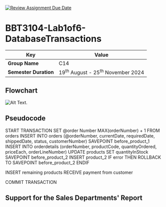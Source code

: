 [![Review Assignment Due Date](https://classroom.github.com/assets/deadline-readme-button-22041afd0340ce965d47ae6ef1cefeee28c7c493a6346c4f15d667ab976d596c.svg)](https://classroom.github.com/a/r-tQZu0l)
# BBT3104-Lab1of6-DatabaseTransactions


| **Key**                                                               | Value                                                                                                                                                                              |
|---------------|---------------------------------------------------------|
| **Group Name**                                                               | C14 |
| **Semester Duration**                                                 | 19<sup>th</sup> August - 25<sup>th</sup> November 2024                                                                                                                       |

## Flowchart


![ Alt Text](C:\Users\ivymu\OneDrive\Documents\GitHub\BBT3104-Lab1-DatabaseTransactions-c14\images\flowchart.jpg). 




## Pseudocode
<p>
START TRANSACTION
SET @order Number MAX(orderNumber) + 1 FROM orders
INSERT INTO orders (@orderNumber, currentDate, requiredDate, shippedDate, status, customerNumber) SAVEPOINT before_product_1
INSERT INTO orderdetails (orderNumber, productCode, quantityOrdered, priceEach, orderLineNumber) UPDATE products SET quantityInStock
SAVEPOINT before_product_2
INSERT product_2
IF error THEN
ROLLBACK TO SAVEPOINT before_product_2
ENDIF

INSERT remaining products
RECEIVE payment from customer

COMMIT TRANSACTION
</p>


## Support for the Sales Departments' Report

